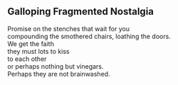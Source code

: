 Galloping Fragmented Nostalgia
------------------------------
  
Promise on the stenches that wait for you  
compounding the smothered chairs, loathing the doors.  
We get the faith  
they must lots to kiss  
to each other  
or perhaps nothing but vinegars.  
Perhaps they are not brainwashed.  
